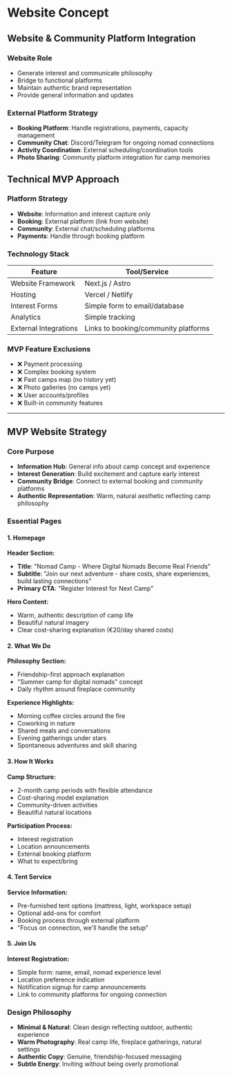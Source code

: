 # Website Concept

## Website & Community Platform Integration

### Website Role
- Generate interest and communicate philosophy
- Bridge to functional platforms
- Maintain authentic brand representation
- Provide general information and updates

### External Platform Strategy
- **Booking Platform**: Handle registrations, payments, capacity management
- **Community Chat**: Discord/Telegram for ongoing nomad connections
- **Activity Coordination**: External scheduling/coordination tools
- **Photo Sharing**: Community platform integration for camp memories


## Technical MVP Approach

### Platform Strategy
- **Website**: Information and interest capture only
- **Booking**: External platform (link from website)
- **Community**: External chat/scheduling platforms
- **Payments**: Handle through booking platform

### Technology Stack
| Feature | Tool/Service |
|---------|-------------|
| Website Framework | Next.js / Astro |
| Hosting | Vercel / Netlify |
| Interest Forms | Simple form to email/database |
| Analytics | Simple tracking |
| External Integrations | Links to booking/community platforms |

### MVP Feature Exclusions
- ❌ Payment processing
- ❌ Complex booking system  
- ❌ Past camps map (no history yet)
- ❌ Photo galleries (no camps yet)
- ❌ User accounts/profiles
- ❌ Built-in community features

---

## MVP Website Strategy

### Core Purpose
- **Information Hub**: General info about camp concept and experience
- **Interest Generation**: Build excitement and capture early interest  
- **Community Bridge**: Connect to external booking and community platforms
- **Authentic Representation**: Warm, natural aesthetic reflecting camp philosophy

### Essential Pages

#### 1. Homepage
**Header Section:**
- **Title**: "Nomad Camp - Where Digital Nomads Become Real Friends"
- **Subtitle**: "Join our next adventure - share costs, share experiences, build lasting connections"
- **Primary CTA**: "Register Interest for Next Camp"

**Hero Content:**
- Warm, authentic description of camp life
- Beautiful natural imagery
- Clear cost-sharing explanation (€20/day shared costs)

#### 2. What We Do
**Philosophy Section:**
- Friendship-first approach explanation
- "Summer camp for digital nomads" concept
- Daily rhythm around fireplace community

**Experience Highlights:**
- Morning coffee circles around the fire
- Coworking in nature
- Shared meals and conversations
- Evening gatherings under stars
- Spontaneous adventures and skill sharing

#### 3. How It Works
**Camp Structure:**
- 2-month camp periods with flexible attendance
- Cost-sharing model explanation
- Community-driven activities
- Beautiful natural locations

**Participation Process:**
- Interest registration
- Location announcements  
- External booking platform
- What to expect/bring

#### 4. Tent Service
**Service Information:**
- Pre-furnished tent options (mattress, light, workspace setup)
- Optional add-ons for comfort
- Booking process through external platform
- "Focus on connection, we'll handle the setup"

#### 5. Join Us
**Interest Registration:**
- Simple form: name, email, nomad experience level
- Location preference indication
- Notification signup for camp announcements
- Link to community platforms for ongoing connection

### Design Philosophy
- **Minimal & Natural**: Clean design reflecting outdoor, authentic experience
- **Warm Photography**: Real camp life, fireplace gatherings, natural settings
- **Authentic Copy**: Genuine, friendship-focused messaging
- **Subtle Energy**: Inviting without being overly promotional
